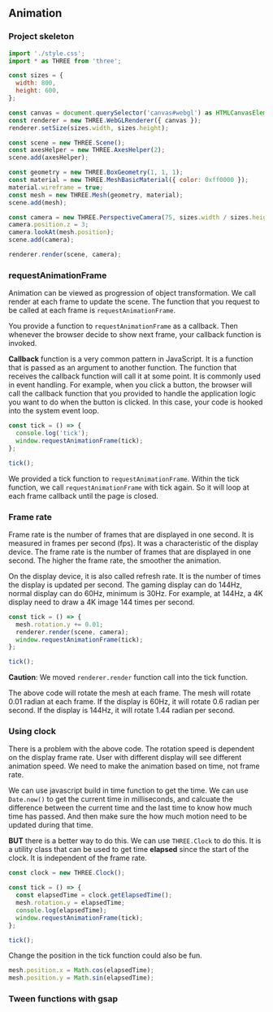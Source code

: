 ## Animation

### Project skeleton

```javascript
import './style.css';
import * as THREE from 'three';

const sizes = {
  width: 800,
  height: 600,
};

const canvas = document.querySelector('canvas#webgl') as HTMLCanvasElement;
const renderer = new THREE.WebGLRenderer({ canvas });
renderer.setSize(sizes.width, sizes.height);

const scene = new THREE.Scene();
const axesHelper = new THREE.AxesHelper(2);
scene.add(axesHelper);

const geometry = new THREE.BoxGeometry(1, 1, 1);
const material = new THREE.MeshBasicMaterial({ color: 0xff0000 });
material.wireframe = true;
const mesh = new THREE.Mesh(geometry, material);
scene.add(mesh);

const camera = new THREE.PerspectiveCamera(75, sizes.width / sizes.height);
camera.position.z = 3;
camera.lookAt(mesh.position);
scene.add(camera);

renderer.render(scene, camera);
```

### requestAnimationFrame

Animation can be viewed as progression of object transformation. We call render at each frame to update the scene. The
function that you request to be called at each frame is `requestAnimationFrame`.

You provide a function to `requestAnimationFrame` as a callback. Then whenever the browser decide to show next frame, your
callback function is invoked.

**Callback** function is a very common pattern in JavaScript. It is a function that is passed as an argument to another
function. The function that receives the callback function will call it at some point. It is commonly used in event handling.
For example, when you click a button, the browser will call the callback function that you provided to handle the application
logic you want to do when the button is clicked. In this case, your code is hooked into the system event loop.

```javascript
const tick = () => {
  console.log('tick');
  window.requestAnimationFrame(tick);
};

tick();
```

We provided a tick function to `requestAnimationFrame`. Within the tick function, we call `requestAnimationFrame` with
tick again. So it will loop at each frame callback until the page is closed.

### Frame rate

Frame rate is the number of frames that are displayed in one second. It is measured in frames per second (fps). It was
a characteristic of the display device. The frame rate is the number of frames that are displayed in one second. The higher
the frame rate, the smoother the animation.

On the display device, it is also called refresh rate. It is the number of times the display is updated per second. The
gaming display can do 144Hz, normal display can do 60Hz, minimum is 30Hz. For example, at 144Hz, a 4K display need to
draw a 4K image 144 times per second.

```javascript
const tick = () => {
  mesh.rotation.y += 0.01;
  renderer.render(scene, camera);
  window.requestAnimationFrame(tick);
};

tick();
```

**Caution**: We moved `renderer.render` function call into the tick function.

The above code will rotate the mesh at each frame. The mesh will rotate 0.01 radian at each frame. If the display is 60Hz,
it will rotate 0.6 radian per second. If the display is 144Hz, it will rotate 1.44 radian per second.

### Using clock

There is a problem with the above code. The rotation speed is dependent on the display frame rate. User with different display
will see different animation speed. We need to make the animation based on time, not frame rate.

We can use javascript build in time function to get the time. We can use `Date.now()` to get the current time in milliseconds,
and calcuate the difference between the current time and the last time to know how much time has passed. And then make sure the
how much motion need to be updated during that time.

**BUT** there is a better way to do this. We can use `THREE.Clock` to do this. It is a utility class that can be used to get
time **elapsed** since the start of the clock. It is independent of the frame rate.

```javascript
const clock = new THREE.Clock();

const tick = () => {
  const elapsedTime = clock.getElapsedTime();
  mesh.rotation.y = elapsedTime;
  console.log(elapsedTime);
  window.requestAnimationFrame(tick);
};

tick();
```

Change the position in the tick function could also be fun.

```javascript
mesh.position.x = Math.cos(elapsedTime);
mesh.position.y = Math.sin(elapsedTime);
```

### Tween functions with gsap
